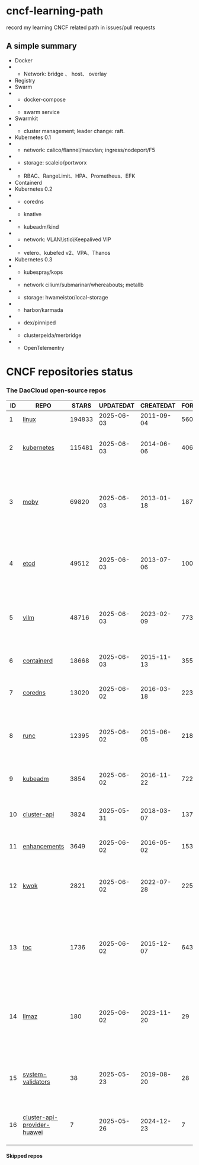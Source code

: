 # cncf-learning-path
record my learning CNCF related path in issues/pull requests

## A simple summary
- Docker
- - Network: bridge 、 host、 overlay
- Registry
- Swarm
- - docker-compose
- - swarm service
- Swarmkit
- - cluster management; leader change: raft.
- Kubernetes 0.1
- - network: calico/flannel/macvlan; ingress/nodeport/F5
- - storage: scaleio/portworx
- - RBAC、RangeLimit、HPA、Prometheus、EFK
- Containerd
- Kubernetes 0.2
- - coredns
- - knative
- - kubeadm/kind
- - network: VLAN\istio\Keepalived VIP
- - velero、kubefed v2、VPA、Thanos
- Kubernetes 0.3
- - kubespray/kops
- - network cilium/submarinar/whereabouts; metallb
- - storage: hwameistor/local-storage
- - harbor/karmada
- - dex/pinniped
- - clusterpeida/merbridge
- - OpenTelementry

# CNCF repositories status
<!--START_SECTION:github_repos-->
### The DaoCloud open-source repos
| ID |                                                REPO                                                | STARS  | UPDATEDAT  | CREATEDAT  | FORKSCOUNT |                                                DESCRIPTIONS                                                |
|----|----------------------------------------------------------------------------------------------------|--------|------------|------------|------------|------------------------------------------------------------------------------------------------------------|
|  1 | [linux](https://github.com/torvalds/linux)                                                         | 194833 | 2025-06-03 | 2011-09-04 |      56090 | Linux kernel source tree                                                                                   |
|  2 | [kubernetes](https://github.com/kubernetes/kubernetes)                                             | 115481 | 2025-06-03 | 2014-06-06 |      40650 | Production-Grade Container Scheduling and Management                                                       |
|  3 | [moby](https://github.com/moby/moby)                                                               |  69820 | 2025-06-03 | 2013-01-18 |      18757 | The Moby Project - a collaborative project for the container ecosystem to assemble container-based systems |
|  4 | [etcd](https://github.com/etcd-io/etcd)                                                            |  49512 | 2025-06-03 | 2013-07-06 |      10072 | Distributed reliable key-value store for the most critical data of a distributed system                    |
|  5 | [vllm](https://github.com/vllm-project/vllm)                                                       |  48716 | 2025-06-03 | 2023-02-09 |       7734 | A high-throughput and memory-efficient inference and serving engine for LLMs                               |
|  6 | [containerd](https://github.com/containerd/containerd)                                             |  18668 | 2025-06-03 | 2015-11-13 |       3553 | An open and reliable container runtime                                                                     |
|  7 | [coredns](https://github.com/coredns/coredns)                                                      |  13020 | 2025-06-02 | 2016-03-18 |       2234 | CoreDNS is a DNS server that chains plugins                                                                |
|  8 | [runc](https://github.com/opencontainers/runc)                                                     |  12395 | 2025-06-02 | 2015-06-05 |       2185 | CLI tool for spawning and running containers according to the OCI specification                            |
|  9 | [kubeadm](https://github.com/kubernetes/kubeadm)                                                   |   3854 | 2025-06-02 | 2016-11-22 |        722 | Aggregator for issues filed against kubeadm                                                                |
| 10 | [cluster-api](https://github.com/kubernetes-sigs/cluster-api)                                      |   3824 | 2025-05-31 | 2018-03-07 |       1376 | Home for Cluster API, a subproject of sig-cluster-lifecycle                                                |
| 11 | [enhancements](https://github.com/kubernetes/enhancements)                                         |   3649 | 2025-06-02 | 2016-05-02 |       1534 | Enhancements tracking repo for Kubernetes                                                                  |
| 12 | [kwok](https://github.com/kubernetes-sigs/kwok)                                                    |   2821 | 2025-06-02 | 2022-07-28 |        225 | Kubernetes WithOut Kubelet -  Simulates thousands of Nodes and Clusters.                                   |
| 13 | [toc](https://github.com/cncf/toc)                                                                 |   1736 | 2025-06-02 | 2015-12-07 |        643 | ⚖️ The CNCF Technical Oversight Committee (TOC) is the technical governing body of the CNCF Foundation.    |
| 14 | [llmaz](https://github.com/InftyAI/llmaz)                                                          |    180 | 2025-06-02 | 2023-11-20 |         29 | ☸️ Easy, advanced inference platform for large language models on Kubernetes. 🌟 Star to support our work! |
| 15 | [system-validators](https://github.com/kubernetes/system-validators)                               |     38 | 2025-05-23 | 2019-08-20 |         28 | A set of system-oriented validators for kubeadm preflight checks.                                          |
| 16 | [cluster-api-provider-huawei](https://github.com/HuaweiCloudDeveloper/cluster-api-provider-huawei) |      7 | 2025-05-26 | 2024-12-23 |          7 | Kubernetes Cluster API Provider Huawei Cloud (CAPHW)                                                       |



#### Skipped repos
<!--END_SECTION:github_repos-->
